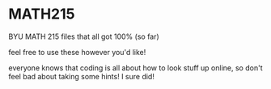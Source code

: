 # MATH215
BYU MATH 215 files that all got 100% (so far)

feel free to use these however you'd like!

everyone knows that coding is all about how to look stuff up online, so don't feel bad about taking some hints! I sure did!
